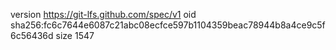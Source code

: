 version https://git-lfs.github.com/spec/v1
oid sha256:fc6c7644e6087c21abc08ecfce597b1104359beac78944b8a4ce9c5f6c56436d
size 1547
